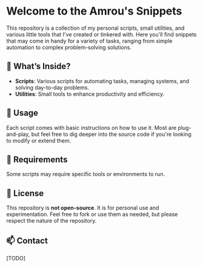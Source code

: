 # Welcome to the Amrou's Snippets
This repository is a collection of my personal scripts, small utilities, and various little tools that I've created or tinkered with. Here you'll find snippets that may come in handy for a variety of tasks, ranging from simple automation to complex problem-solving solutions.

## 📝 What’s Inside?

- **Scripts**: Various scripts for automating tasks, managing systems, and solving day-to-day problems.
- **Utilities**: Small tools to enhance productivity and efficiency.

  
## 🚀 Usage

Each script comes with basic instructions on how to use it. 
Most are plug-and-play, but feel free to dig deeper into the source code if you're looking to modify or extend them.

## 🔧 Requirements

Some scripts may require specific tools or environments to run.

## 📄 License

This repository is **not open-source**. 
It is for personal use and experimentation. Feel free to fork or use them as needed, but please respect the nature of the repository.

## 📫 Contact

[TODO]

